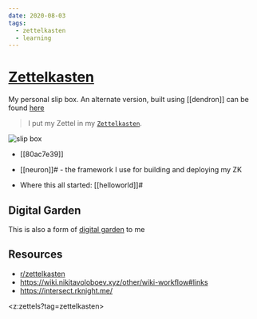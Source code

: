 ```yaml
---
date: 2020-08-03
tags:
  - zettelkasten
  - learning
---
```


# [Zettelkasten](https://de.wikipedia.org/wiki/Zettelkasten)

My personal slip box. An alternate version, built using [[dendron]] can be found [here](https://dnnsmnstrr.gitlab.io/zettelkasten)

> I put my Zettel in my [`Zettelkasten`](https://zettelkasten.de/).

![slip box](https://media4.giphy.com/media/ge91zAgmwUqLMqiH2c/giphy.gif?cid=e1bb72ffpcvcbkvqi068930dca8vu10rmrvlh9eilyijdryy&rid=giphy.gif)

- [[80ac7e39]]

- [[neuron]]# - the framework I use for building and deploying my ZK

- Where this all started: [[helloworld]]#

## Digital Garden
This is also a form of [digital garden](https://joelhooks.com/digital-garden) to me

## Resources
- [r/zettelkasten](https://zk.zettel.page/)
- https://wiki.nikitavoloboev.xyz/other/wiki-workflow#links
- https://intersect.rknight.me/

<z:zettels?tag=zettelkasten>
